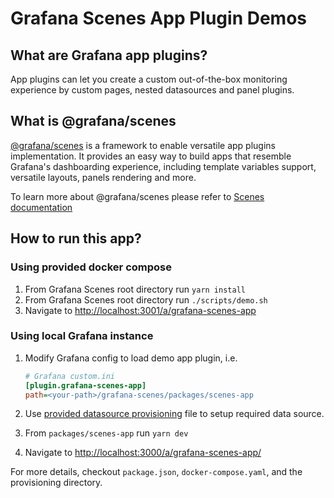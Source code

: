# Grafana Scenes App Plugin Demos

## What are Grafana app plugins?

App plugins can let you create a custom out-of-the-box monitoring experience by custom pages, nested datasources and panel plugins.

## What is @grafana/scenes

[@grafana/scenes](../scenes/README.md) is a framework to enable versatile app plugins implementation. It provides an easy way to build apps that resemble Grafana's dashboarding experience, including template variables support, versatile layouts, panels rendering and more.

To learn more about @grafana/scenes please refer to [Scenes documentation](https://grafana.github.io/scenes)

## How to run this app?

### Using provided docker compose

1. From Grafana Scenes root directory run `yarn install`
1. From Grafana Scenes root directory run `./scripts/demo.sh`
1. Navigate to [http://localhost:3001/a/grafana-scenes-app](http://localhost:3001/a/grafana-scenes-app)

### Using local Grafana instance

1. Modify Grafana config to load demo app plugin, i.e.

   ```ini
   # Grafana custom.ini
   [plugin.grafana-scenes-app]
   path=<your-path>/grafana-scenes/packages/scenes-app
   ```

1. Use [provided datasource provisioning](./provisioning//datasources/default.yaml) file to setup required data source.
1. From `packages/scenes-app` run `yarn dev`
1. Navigate to [http://localhost:3000/a/grafana-scenes-app/](http://localhost:3001/a/grafana-scenes-app/)

For more details, checkout `package.json`, `docker-compose.yaml`, and the provisioning directory.
